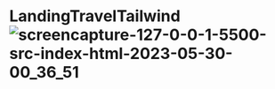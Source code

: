 # LandingTravelTailwind![screencapture-127-0-0-1-5500-src-index-html-2023-05-30-00_36_51](https://github.com/BrayanElias/LandingTravelTailwind/assets/85414364/47698933-bfbb-4e8d-98fe-7eea0fd912a3)
